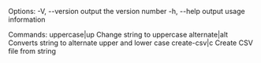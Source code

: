 Options:
  -V, --version           output the version number
  -h, --help              output usage information

Commands:
  uppercase|up <string>   Change string to uppercase
  alternate|alt <string>  Converts string to alternate upper and lower case
  create-csv|c <string>   Create CSV file from string
